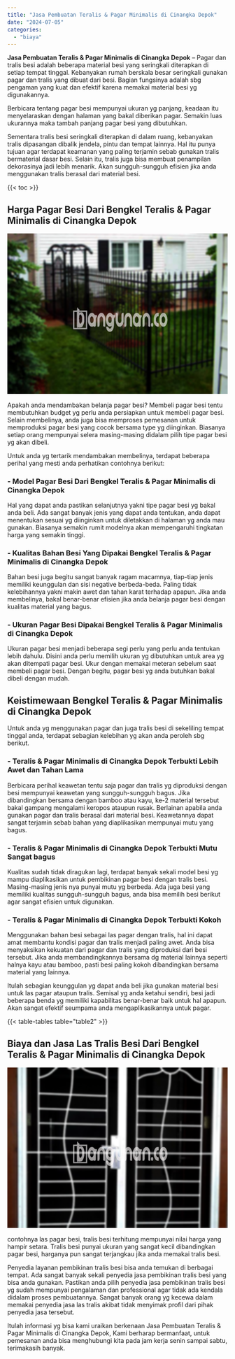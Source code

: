 ```yaml
---
title: "Jasa Pembuatan Teralis & Pagar Minimalis di Cinangka Depok"
date: "2024-07-05"
categories: 
  - "biaya"
---
```


**Jasa Pembuatan Teralis & Pagar Minimalis di Cinangka Depok** – Pagar dan tralis besi adalah beberapa material besi yang seringkali diterapkan di setiap tempat tinggal. Kebanyakan rumah berskala besar seringkali gunakan pagar dan tralis yang dibuat dari besi. Bagian fungsinya adalah sbg pengaman yang kuat dan efektif karena memakai material besi yg digunakannya.

Berbicara tentang pagar besi mempunyai ukuran yg panjang, keadaan itu menyelaraskan dengan halaman yang bakal diberikan pagar. Semakin luas ukurannya maka tambah panjang pagar besi yang dibutuhkan.

Sementara tralis besi seringkali diterapkan di dalam ruang, kebanyakan tralis dipasangan dibalik jendela, pintu dan tempat lainnya. Hal itu punya tujuan agar terdapat keamanan yang paling terjamin sebab gunakan tralis bermaterial dasar besi. Selain itu, tralis juga bisa membuat penampilan dekorasinya jadi lebih menarik. Akan sungguh-sungguh efisien jika anda menggunakan tralis berasal dari material besi.

{{< toc >}}

## Harga Pagar Besi Dari Bengkel Teralis & Pagar Minimalis di Cinangka Depok

![Jasa Pembuatan Teralis & Pagar Minimalis di Cinangka Depok](/images/pagar-minimalis-murah-43.png)

Apakah anda mendambakan belanja pagar besi? Membeli pagar besi tentu membutuhkan budget yg perlu anda persiapkan untuk membeli pagar besi. Selain membelinya, anda juga bisa memproses pemesanan untuk memproduksi pagar besi yang cocok bersama type yg diinginkan. Biasanya setiap orang mempunyai selera masing-masing didalam pilih tipe pagar besi yg akan dibeli.

Untuk anda yg tertarik mendambakan membelinya, terdapat beberapa perihal yang mesti anda perhatikan contohnya berikut:
### \- Model Pagar Besi Dari Bengkel Teralis & Pagar Minimalis di Cinangka Depok

Hal yang dapat anda pastikan selanjutnya yakni tipe pagar besi yg bakal anda beli. Ada sangat banyak jenis yang dapat anda tentukan, anda dapat menentukan sesuai yg diinginkan untuk diletakkan di halaman yg anda mau gunakan. Biasanya semakin rumit modelnya akan mempengaruhi tingkatan harga yang semakin tinggi.

### \- Kualitas Bahan Besi Yang Dipakai Bengkel Teralis & Pagar Minimalis di Cinangka Depok

Bahan besi juga begitu sangat banyak ragam macamnya, tiap-tiap jenis memiliki keunggulan dan sisi negative berbeda-beda. Paling tidak kelebihannya yakni makin awet dan tahan karat terhadap apapun. Jika anda membelinya, bakal benar-benar efisien jika anda belanja pagar besi dengan kualitas material yang bagus.

### \- Ukuran Pagar Besi Dipakai Bengkel Teralis & Pagar Minimalis di Cinangka Depok

Ukuran pagar besi menjadi beberapa segi perlu yang perlu anda tentukan lebih dahulu. Disini anda perlu memilih ukuran yg dibutuhkan untuk area yg akan ditempati pagar besi. Ukur dengan memakai meteran sebelum saat membeli pagar besi. Dengan begitu, pagar besi yg anda butuhkan bakal dibeli dengan mudah.

## Keistimewaan Bengkel Teralis & Pagar Minimalis di Cinangka Depok

Untuk anda yg menggunakan pagar dan juga tralis besi di sekeliling tempat tinggal anda, terdapat sebagian kelebihan yg akan anda peroleh sbg berikut.

### \- Teralis & Pagar Minimalis di Cinangka Depok Terbukti Lebih Awet dan Tahan Lama

Berbicara perihal keawetan tentu saja pagar dan tralis yg diproduksi dengan besi mempunyai keawetan yang sungguh-sungguh bagus. Jika dibandingkan bersama dengan bamboo atau kayu, ke-2 material tersebut bakal gampang mengalami keropos ataupun rusak. Berlainan apabila anda gunakan pagar dan tralis berasal dari material besi. Keawetannya dapat sangat terjamin sebab bahan yang diaplikasikan mempunyai mutu yang bagus.

### \- Teralis & Pagar Minimalis di Cinangka Depok Terbukti Mutu Sangat bagus

Kualitas sudah tidak diragukan lagi, terdapat banyak sekali model besi yg mampu diaplikasikan untuk pembikinan pagar besi dengan tralis besi. Masing-masing jenis nya punyai mutu yg berbeda. Ada juga besi yang memiliki kualitas sungguh-sungguh bagus, anda bisa memilih besi berikut agar sangat efisien untuk digunakan.

### \- Teralis & Pagar Minimalis di Cinangka Depok Terbukti Kokoh

Menggunakan bahan besi sebagai las pagar dengan tralis, hal ini dapat amat membantu kondisi pagar dan tralis menjadi paling awet. Anda bisa menyaksikan kekuatan dari pagar dan tralis yang diproduksi dari besi tersebut. Jika anda membandingkannya bersama dg material lainnya seperti halnya kayu atau bamboo, pasti besi paling kokoh dibandingkan bersama material yang lainnya.

Itulah sebagian keunggulan yg dapat anda beli jika gunakan material besi untuk las pagar ataupun tralis. Semisal yg anda ketahui sendiri, besi jadi beberapa benda yg memiliki kapabilitas benar-benar baik untuk hal apapun. Akan sangat efektif seumpama anda mengaplikasikannya untuk pagar.

{{< table-tables table="table2" >}}

## Biaya dan Jasa Las Tralis Besi Dari Bengkel Teralis & Pagar Minimalis di Cinangka Depok

![Jasa Pembuatan Teralis & Pagar Minimalis di Cinangka Depok](/images/teralis-minimalis-murah-38.png)

contohnya las pagar besi, tralis besi terhitung mempunyai nilai harga yang hampir setara. Tralis besi punyai ukuran yang sangat kecil dibandingkan pagar besi, harganya pun sangat terjangkau jika anda memakai tralis besi.

Penyedia layanan pembikinan tralis besi bisa anda temukan di berbagai tempat. Ada sangat banyak sekali penyedia jasa pembikinan tralis besi yang bisa anda gunakan. Pastikan anda pilih penyedia jasa pembikinan tralis besi yg sudah mempunyai pengalaman dan professional agar tidak ada kendala didalam proses pembuatannya. Sangat banyak orang yg kecewa dalam memakai penyedia jasa las tralis akibat tidak menyimak profil dari pihak penyedia jasa tersebut.

Itulah informasi yg bisa kami uraikan berkenaan Jasa Pembuatan Teralis & Pagar Minimalis di Cinangka Depok, Kami berharap bermanfaat, untuk pemesanan anda bisa menghubungi kita pada jam kerja senin sampai sabtu, terimakasih banyak.
